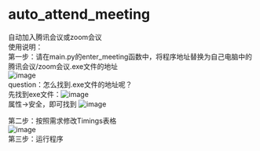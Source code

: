 # auto_attend_meeting
自动加入腾讯会议或zoom会议<br>
使用说明：<br>
第一步：请在main.py的enter_meeting函数中，将程序地址替换为自己电脑中的腾讯会议/zoom会议.exe文件的地址<br>
![image](https://user-images.githubusercontent.com/103570083/164150125-050170b8-5a5e-418a-85f4-89706583f9d9.png)<br>
question：怎么找到.exe文件的地址呢？<br>
先找到exe文件：![image](https://user-images.githubusercontent.com/103570083/164187548-c106dc98-f84e-45db-9bf0-3f8758ca6834.png)<br>
属性->安全，即可找到
![image](https://user-images.githubusercontent.com/103570083/164187946-92f0076a-c97a-4461-aa9c-9c92c454cfd8.png)<br>


第二步：按照需求修改Timings表格<br>
![image](https://user-images.githubusercontent.com/103570083/164150432-173562d5-e50e-4ae3-900e-068796c714dc.png)<br>
第三步：运行程序<br>
